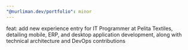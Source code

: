 ```yaml
---
"@nurliman.dev/portfolio": minor
---
```


feat: add new experience entry for IT Programmer at Pelita Textiles, detailing mobile, ERP, and desktop application development, along with technical architecture and DevOps contributions
